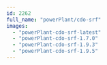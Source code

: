 ```yaml
---
id: 2262
full_name: "powerPlant/cdo-srf"
images: 
  - "powerPlant-cdo-srf-latest"
  - "powerPlant-cdo-srf-1.7.0"
  - "powerPlant-cdo-srf-1.9.3"
  - "powerPlant-cdo-srf-1.9.5"
---
```

